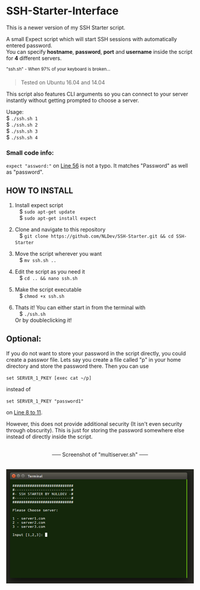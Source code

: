 # SSH-Starter-Interface
This is a newer version of my SSH Starter script.

A small Expect script which will start SSH sessions with automatically entered password.<br>
You can specify <b>hostname</b>, <b>password</b>, <b>port</b> and <b>username</b> inside the script for **4** different servers. 

<sup>"ssh.sh" - When 97% of your keyboard is broken...</sup>

> Tested on Ubuntu 16.04 and 14.04

This script also features CLI arguments so you can connect to your server instantly without getting prompted to choose a server.

Usage:<br>
$ `./ssh.sh 1`<br>
$ `./ssh.sh 2`<br>
$ `./ssh.sh 3`<br>
$ `./ssh.sh 4`

### Small code info:
`expect "assword:"` on <a href="https://github.com/NLDev/SSH-Starter/blob/master/ssh.sh#L56">Line 56</a> is not a typo. 
It matches "Password" as well as "password".

## HOW TO INSTALL

1. Install expect script <br>
&nbsp;&nbsp;&nbsp;$ `sudo apt-get update` <br>
&nbsp;&nbsp;&nbsp;$ `sudo apt-get install expect` <br>

2. Clone and navigate to this repository <br>
&nbsp;&nbsp;&nbsp;$ `git clone https://github.com/NLDev/SSH-Starter.git && cd SSH-Starter` <br>

3. Move the script wherever you want <br>
&nbsp;&nbsp;&nbsp;$ `mv ssh.sh ..`<br>

4. Edit the script as you need it <br>
&nbsp;&nbsp;&nbsp;$ `cd .. && nano ssh.sh` <br>

5. Make the script executable <br>
&nbsp;&nbsp;&nbsp;$ `chmod +x ssh.sh` <br>

6. Thats it! You can either start in from the terminal with <br>
&nbsp;&nbsp;&nbsp;$ `./ssh.sh` <br>
Or by doubleclicking it!

## Optional:

If you do not want to store your password in the script directly, you could create a passwor file. Lets say you create a file called "p" in your home directory and store the password there. Then you can use 

`set SERVER_1_PKEY [exec cat ~/p]`

instead of 

`set SERVER_1_PKEY "password1"`

on <a href="https://github.com/NLDev/SSH-Starter/blob/master/ssh.sh#L8-L11">Line 8 to 11</a>.

However, this does not provide additional security (It isn't even security through obscurity). This is just for storing the password somewhere else instead of directly inside the script.

<p align="center">
<br>
<strike>&nbsp;&nbsp;&nbsp;&nbsp;&nbsp;&nbsp;</strike> Screenshot of "multiserver.sh" <strike>&nbsp;&nbsp;&nbsp;&nbsp;&nbsp;&nbsp;</strike><br><br>
</p>
<center>
<img src="https://raw.githubusercontent.com/NLDev/SSH-Starter/master/.src/scr1.png" />
</center>
